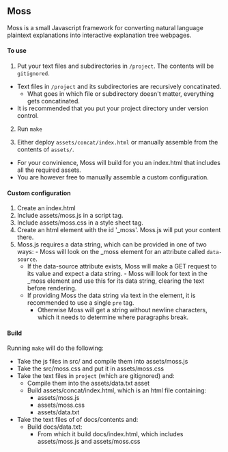 ## Moss ##
Moss is a small Javascript framework for converting natural language plaintext explanations into interactive explanation tree webpages.

#### To use ####

1. Put your text files and subdirectories in `/project`. The contents will be `gitignored`.
  - Text files in `/project` and its subdirectories are recursively concatinated.
    - What goes in which file or subdirectory doesn't matter, everything gets concatinated.
  - It is recommended that you put your project directory under version control.

2. Run `make`

3. Either deploy `assets/concat/index.html` or manually assemble from the contents of `assets/`.
  - For your convinience, Moss will build for you an index.html that includes all the required assets.
  - You are however free to manually assemble a custom configuration.

#### Custom configuration ####

  1. Create an index.html
  2. Include assets/moss.js in a script tag.
  3. Include assets/moss.css in a style sheet tag.
  4. Create an html element with the id '\_moss'. Moss.js will put your content there.
  5. Moss.js requires a data string, which can be provided in one of two ways:
    - Moss will look on the \_moss element for an attribute called `data-source`.
      - If the data-source attribute exists, Moss will make a GET request to its value and expect a data string.
    - Moss will look for text in the \_moss element and use this for its data string, clearing the text before rendering.
      - If providing Moss the data string via text in the element, it is recommended to use a single `pre` tag.
        - Otherwise Moss will get a string without newline characters, which it needs to determine where paragraphs break.

#### Build ####

Running `make` will do the following:
- Take the js files in src/ and compile them into assets/moss.js
- Take the src/moss.css and put it in assets/moss.css
- Take the text files in `project` (which are gitignored) and:
  - Compile them into the assets/data.txt asset
  - Build assets/concat/index.html, which is an html file containing:
    - assets/moss.js
    - assets/moss.css
    - assets/data.txt
- Take the text files of of docs/contents and:
  - Build docs/data.txt:
    - From which it build docs/index.html, which includes assets/moss.js and assets/moss.css

